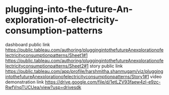 # plugging-into-the-future-An-exploration-of-electricity-consumption-patterns
dashboard public link https://public.tableau.com/authoring/pluggingintothefutureAnexplorationofelectricityconsumptionpatterns/Sheet1#1 https://public.tableau.com/authoring/pluggingintothefutureAnexplorationofelectricityconsumptionpatterns/Sheet2#1
story public link https://public.tableau.com/app/profile/harshmitha.shanmugam/viz/pluggingintothefutureAnexplorationofelectricityconsumptionpatterns/Story1#1
video demonstration link https://drive.google.com/file/d/1etLZV93faew4zl-e9zc-RwfVnqTUCUea/view?usp=drivesdk
